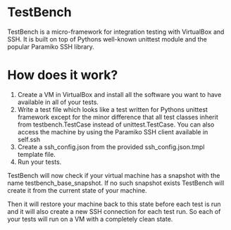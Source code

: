 # TestBench #

TestBench is a micro-framework for integration testing with VirtualBox and SSH.
It is built on top of Pythons well-known unittest module and the popular
Paramiko SSH library.

# How does it work? #

1. Create a VM in VirtualBox and install all the software you want to have
   available in all of your tests.
2. Write a test file which looks like a test written for Pythons unittest framework
   except for the minor difference that all test classes inherit from
   testbench.TestCase instead of unittest.TestCase. You can also access the
   machine by using the Paramiko SSH client available in self.ssh
3. Create a ssh_config.json from the provided ssh_config.json.tmpl template
   file.
4. Run your tests.

TestBench will now check if your virtual machine has a snapshot with the name
testbench_base_snapshot. If no such snapshot exists TestBench will create it
from the current state of your machine.

Then it will restore your machine back to this state before each test is run
and it will also create a new SSH connection for each test run. So each of
your tests will run on a VM with a completely clean state.
